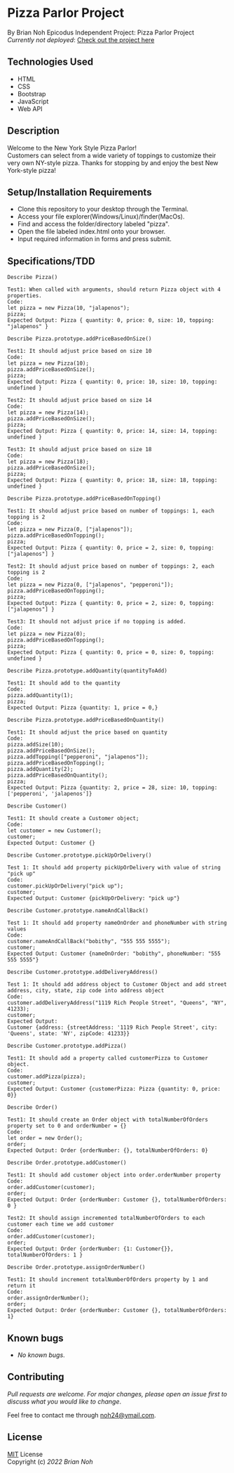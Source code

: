 # Pizza Parlor Project
By Brian Noh
Epicodus Independent Project: Pizza Parlor Project   
_Currently not deployed_: [Check out the project here](noh24.github.com/pizza/)

## Technologies Used  
* HTML
* CSS
* Bootstrap
* JavaScript
* Web API

## Description
Welcome to the New York Style Pizza Parlor!  
Customers can select from a wide variety of toppings to customize their very own NY-style pizza. 
Thanks for stopping by and enjoy the best New York-style pizza!

## Setup/Installation Requirements
* Clone this repository to your desktop through the Terminal.
* Access your file explorer(Windows/Linux)/finder(MacOs).
* Find and access the folder/directory labeled "pizza".
* Open the file labeled index.html onto your browser.
* Input required information in forms and press submit.

## Specifications/TDD
```
Describe Pizza()

Test1: When called with arguments, should return Pizza object with 4 properties.
Code: 
let pizza = new Pizza(10, "jalapenos");
pizza;
Expected Output: Pizza { quantity: 0, price: 0, size: 10, topping: "jalapenos" }
```
```
Describe Pizza.prototype.addPriceBasedOnSize()

Test1: It should adjust price based on size 10
Code: 
let pizza = new Pizza(10);
pizza.addPriceBasedOnSize();
pizza;
Expected Output: Pizza { quantity: 0, price: 10, size: 10, topping: undefined }

Test2: It should adjust price based on size 14
Code: 
let pizza = new Pizza(14);
pizza.addPriceBasedOnSize();
pizza;
Expected Output: Pizza { quantity: 0, price: 14, size: 14, topping: undefined }

Test3: It should adjust price based on size 18
Code: 
let pizza = new Pizza(18);
pizza.addPriceBasedOnSize();
pizza;
Expected Output: Pizza { quantity: 0, price: 18, size: 18, topping: undefined }
```
```
Describe Pizza.prototype.addPriceBasedOnTopping()

Test1: It should adjust price based on number of toppings: 1, each topping is 2
Code: 
let pizza = new Pizza(0, ["jalapenos"]);
pizza.addPriceBasedOnTopping();
pizza;
Expected Output: Pizza { quantity: 0, price = 2, size: 0, topping: ["jalapenos"] }

Test2: It should adjust price based on number of toppings: 2, each topping is 2
Code: 
let pizza = new Pizza(0, ["jalapenos", "pepperoni"]);
pizza.addPriceBasedOnTopping();
pizza;
Expected Output: Pizza { quantity: 0, price = 2, size: 0, topping: ["jalapenos"] }

Test3: It should not adjust price if no topping is added.
Code: 
let pizza = new Pizza(0);
pizza.addPriceBasedOnTopping();
pizza;
Expected Output: Pizza { quantity: 0, price = 0, size: 0, topping: undefined }
```
```
Describe Pizza.prototype.addQuantity(quantityToAdd)

Test1: It should add to the quantity
Code: 
pizza.addQuantity(1);
pizza;
Expected Output: Pizza {quantity: 1, price = 0,}
```
```
Describe Pizza.prototype.addPriceBasedOnQuantity()

Test1: It should adjust the price based on quantity
Code: 
pizza.addSize(10);
pizza.addPriceBasedOnSize();
pizza.addTopping(["pepperoni", "jalapenos"]);
pizza.addPriceBasedOnTopping();
pizza.addQuantity(2);
pizza.addPriceBasedOnQuantity();
pizza;
Expected Output: Pizza {quantity: 2, price = 28, size: 10, topping: ['pepperoni', 'jalapenos']}
```
```
Describe Customer()

Test1: It should create a Customer object;
Code: 
let customer = new Customer();
customer;
Expected Output: Customer {}
```
```
Describe Customer.prototype.pickUpOrDelivery()

Test 1: It should add property pickUpOrDelivery with value of string "pick up"
Code:
customer.pickUpOrDelivery("pick up");
customer;
Expected Output: Customer {pickUpOrDelivery: "pick up"}
```
```
Describe Customer.prototype.nameAndCallBack()

Test 1: It should add property nameOnOrder and phoneNumber with string values
Code:
customer.nameAndCallBack("bobithy", "555 555 5555");
customer;
Expected Output: Customer {nameOnOrder: "bobithy", phoneNumber: "555 555 5555"}
```
```
Describe Customer.prototype.addDeliveryAddress()

Test 1: It should add address object to Customer Object and add street address, city, state, zip code into address object
Code:
customer.addDeliveryAddress("1119 Rich People Street", "Queens", "NY", 41233);
customer;
Expected Output: 
Customer {address: {streetAddress: '1119 Rich People Street', city: 'Queens', state: 'NY', zipCode: 41233}}
```
```
Describe Customer.prototype.addPizza()

Test1: It should add a property called customerPizza to Customer object.
Code: 
customer.addPizza(pizza);
customer;
Expected Output: Customer {customerPizza: Pizza {quantity: 0, price: 0}}
```
```
Describe Order()

Test1: It should create an Order object with totalNumberOfOrders property set to 0 and orderNumber = {}
Code: 
let order = new Order();
order;
Expected Output: Order {orderNumber: {}, totalNumberOfOrders: 0}
```
```
Describe Order.prototype.addCustomer()

Test1: It should add customer object into order.orderNumber property
Code: 
order.addCustomer(customer);
order;
Expected Output: Order {orderNumber: Customer {}, totalNumberOfOrders: 0 }

Test2: It should assign incremented totalNumberOfOrders to each customer each time we add customer
Code: 
order.addCustomer(customer);
order;
Expected Output: Order {orderNumber: {1: Customer{}}, totalNumberOfOrders: 1 }
```
```
Describe Order.prototype.assignOrderNumber()

Test1: It should increment totalNumberOfOrders property by 1 and return it
Code: 
order.assignOrderNumber();
order;
Expected Output: Order {orderNumber: Customer {}, totalNumberOfOrders: 1}
```
## Known bugs
* _No known bugs_.

## Contributing
_Pull requests are welcome. For major changes, please open an issue first to discuss what you would like to change_.  
  
Feel free to contact me through <noh24@ymail.com>.

## License
[MIT](./license.txt) License  
Copyright (c) _2022 Brian Noh_